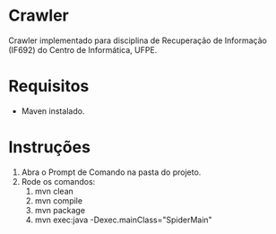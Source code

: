 # Crawler

  Crawler implementado para disciplina de Recuperação de Informação (IF692) do Centro de Informática, UFPE.

# Requisitos

  * Maven instalado.

# Instruções

  1. Abra o Prompt de Comando na pasta do projeto.
  2. Rode os comandos:
     1. mvn clean
	 2. mvn compile
	 3. mvn package
	 4. mvn exec:java -Dexec.mainClass="SpiderMain"